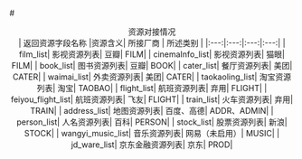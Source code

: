 #<center>资源对接情况<center/>
| 返回资源字段名称 |资源含义| 所接厂商 | 所述类别 |
|:---:|:---:|:---:|:---:|
| film_list| 影视资源列表| 豆瓣| FILM|
| cinemaInfo_list| 影视资源列表| 猫眼| FILM|
| book_list| 图书资源列表| 豆瓣| BOOK|
| cater_list| 餐厅资源列表| 美团| CATER|
| waimai_list| 外卖资源列表| 美团| CATER|
| taokaoling_list| 淘宝资源列表| 淘宝| TAOBAO|
| flight_list| 航班资源列表| 弃用| FLIGHT|
| feiyou_flight_list| 航班资源列表| 飞友| FLIGHT|
| train_list| 火车资源列表| 弃用| TRAIN|
| address_list| 地图资源列表| 百度、高德| ADDR、ADMIN|
| person_list| 人名资源列表| 百科| PERSON|
| stock_list| 股票资源列表| 新浪| STOCK|
| wangyi_music_list| 音乐资源列表| 网易（未启用）| MUSIC|
| jd_ware_list| 京东金融资源列表| 京东| PROD|